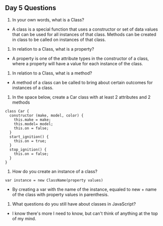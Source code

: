 ## Day 5 Questions

1. In your own words, what is a Class?
* A class is a special function that uses a constructor or set of data values that can be used for all instances of that class. Methods can be created in class to be called on instances of that class.

1. In relation to a Class, what is a property?
* A property is one of the attribute types in the constructor of a class, where a property will have a value for each instance of the class.

1. In relation to a Class, what is a method?
* A method of a class can be called to bring about certain outcomes for instances of a class.

1. In the space below, create a Car class with at least 2 attributes and 2 methods
```
class Car {
  constructor (make, model, color) {
    this.make = make;
    this.model= model;
    this.on = false;
  }
  start_ignition() {
    this.on = true;
  }
  stop_ignition() {
    this.on = false;
  }
}
```
1. How do you create an instance of a class?
```
var instance = new ClassName(property values)
```
* By creating a var with the name of the instance, equaled to new + name of the class with property values in parenthesis.

1. What questions do you still have about classes in JavaScript?
* I know there's more I need to know, but can't think of anything at the top of my mind.
